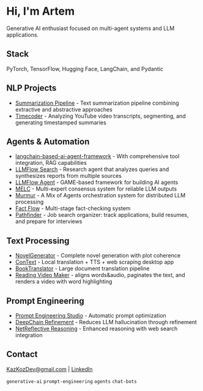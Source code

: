 # Hi, I'm Artem

Generative AI enthusiast focused on multi-agent systems and LLM applications.

## Stack
PyTorch, TensorFlow, Hugging Face, LangChain, and Pydantic

## NLP Projects
- [Summarization Pipeline](https://github.com/KazKozDev/summarization-pipeline) - Text summarization pipeline combining extractive and abstractive approaches
- [Timecoder](https://github.com/KazKozDev/timecoder) - Analyzing YouTube video transcripts, segmenting, and generating timestamped summaries

## Agents & Automation
- [langchain-based-ai-agent-framework](https://github.com/KazKozDev/langchain-based-ai-agent-framework) - With comprehensive tool integration, RAG capabilities
- [LLMFlow Search](https://github.com/KazKozDev/llmflow-search) - Research agent that analyzes queries and synthesizes reports from multiple sources
- [LLMFlow Agent](https://github.com/KazKozDev/LLMFlow) - GAME-based framework for building AI agents
- [MELC](https://github.com/KazKozDev/multi-expert-consensus) - Multi-expert consensus system for reliable LLM outputs
- [Murmur](https://github.com/KazKozDev/murmur) - A Mix of Agents orchestration system for distributed LLM processing
- [Fact Flow](https://github.com/KazKozDev/fact-flow) - Multi-stage fact-checking system
- [Pathfinder](https://github.com/KazKozDev/pathfinder) - Job search organizer: track applications, build resumes, and prepare for interviews

## Text Processing  
- [NovelGenerator](https://github.com/KazKozDev/NovelGenerator) - Complete novel generation with plot coherence
- [ConText](https://github.com/KazKozDev/ConText) - Local translation + TTS + web scraping desktop app
- [BookTranslator](https://github.com/KazKozDev/book-translator) - Large document translation pipeline
- [Reading Video Maker](https://github.com/KazKozDev/reading-video-maker) - aligns words&audio, paginates the text, and renders a video with word highlighting
  
## Prompt Engineering
- [Prompt Engineering Studio](https://github.com/KazKozDev/prompt-engineering-studio) - Automatic prompt optimization
- [DeepChain Refinement](https://github.com/KazKozDev/deepchain-refinement) - Reduces LLM hallucination through refinement
- [NetReflective Reasoning](https://github.com/KazKozDev/net-reflective-reasoning-llm) - Enhanced reasoning with web search integration

## Contact
KazKozDev@gmail.com | [LinkedIn](https://linkedin.com/in/kazkozdev)

`generative-ai` `prompt-engineering` `agents` `chat-bots` 
